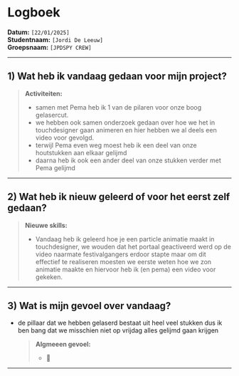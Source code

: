 # Logboek

**Datum:** `[22/01/2025]`  
**Studentnaam:** `[Jordi De Leeuw]`  
**Groepsnaam:** `[JPDSPY CREW]`

---

## 1) Wat heb ik vandaag gedaan voor mijn project?

> **Activiteiten:**
>
> - samen met Pema heb ik 1 van de pilaren voor onze boog gelasercut.
> - we hebben ook samen onderzoek gedaan over hoe we het in touchdesigner gaan animeren en hier hebben we al deels een video voor gevolgd.
> - terwijl Pema even weg moest heb ik een deel van onze houtstukken aan elkaar gelijmd
> - daarna heb ik ook een ander deel van onze stukken verder met Pema gelijmd

---

## 2) Wat heb ik nieuw geleerd of voor het eerst zelf gedaan?

> **Nieuwe skills:**
>
> - Vandaag heb ik geleerd hoe je een particle animatie maakt in touchdesigner, we wouden dat het portaal geactiveerd werd op de video naarmate festivalgangers erdoor stapte maar om dit effectief te realiseren moesten we eerste weten hoe we zon animatie maakte en hiervoor heb ik (en pema) een video voor gekeken.

---

## 3) Wat is mijn gevoel over vandaag?

- de pillaar dat we hebben gelaserd bestaat uit heel veel stukken dus ik ben bang dat we misschien niet op vrijdag alles gelijmd gaan krijgen
  > **Algmeeen gevoel:**
  >
  > - 😬

---

